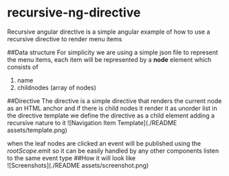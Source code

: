 # recursive-ng-directive
Recursive angular directive is a simple angular example of how to use a recursive directive to render menu items

##Data structure 
For simplicity we are using a simple json file to represent the menu items, each item will be represented by a **node** element which consists of 
1. name
2. childnodes (array of nodes)

##Directive
The directive is a simple directive that renders the current node as an HTML anchor and if there is child nodes it render it as unorder list
in the directive template we define the directive as a child element adding a recursive nature to it
![Navigation Item Template](./README assets/template.png)

when the leaf nodes are clicked an event will be published using the $rootScope.$emit so it can be easily handled by any other components listen to the same event type
##How it will look like   
![Screenshots](./README assets/screenshot.png)
